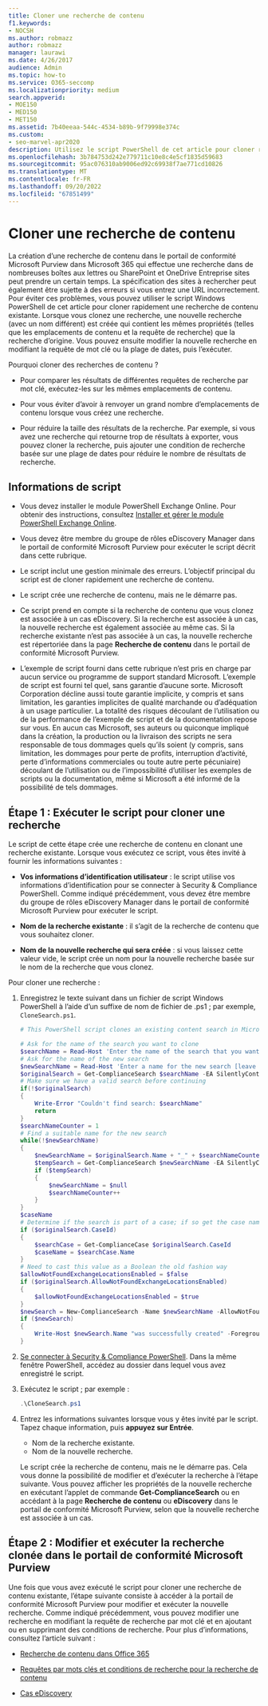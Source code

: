 ```yaml
---
title: Cloner une recherche de contenu
f1.keywords:
- NOCSH
ms.author: robmazz
author: robmazz
manager: laurawi
ms.date: 4/26/2017
audience: Admin
ms.topic: how-to
ms.service: O365-seccomp
ms.localizationpriority: medium
search.appverid:
- MOE150
- MED150
- MET150
ms.assetid: 7b40eeaa-544c-4534-b89b-9f79998e374c
ms.custom:
- seo-marvel-apr2020
description: Utilisez le script PowerShell de cet article pour cloner rapidement une recherche de contenu existante dans le portail de conformité Microsoft Purview dans Microsoft 365.
ms.openlocfilehash: 3b784753d242e779711c10e8c4e5cf1835d59683
ms.sourcegitcommit: 95ac076310ab9006ed92c69938f7ae771cd10826
ms.translationtype: MT
ms.contentlocale: fr-FR
ms.lasthandoff: 09/20/2022
ms.locfileid: "67851499"
---
```

# <a name="clone-a-content-search"></a>Cloner une recherche de contenu

La création d’une recherche de contenu dans le portail de conformité Microsoft Purview dans Microsoft 365 qui effectue une recherche dans de nombreuses boîtes aux lettres ou SharePoint et OneDrive Entreprise sites peut prendre un certain temps. La spécification des sites à rechercher peut également être sujette à des erreurs si vous entrez une URL incorrectement. Pour éviter ces problèmes, vous pouvez utiliser le script Windows PowerShell de cet article pour cloner rapidement une recherche de contenu existante. Lorsque vous clonez une recherche, une nouvelle recherche (avec un nom différent) est créée qui contient les mêmes propriétés (telles que les emplacements de contenu et la requête de recherche) que la recherche d’origine. Vous pouvez ensuite modifier la nouvelle recherche en modifiant la requête de mot clé ou la plage de dates, puis l’exécuter.

Pourquoi cloner des recherches de contenu ?

- Pour comparer les résultats de différentes requêtes de recherche par mot clé, exécutez-les sur les mêmes emplacements de contenu.

- Pour vous éviter d’avoir à renvoyer un grand nombre d’emplacements de contenu lorsque vous créez une recherche.

- Pour réduire la taille des résultats de la recherche. Par exemple, si vous avez une recherche qui retourne trop de résultats à exporter, vous pouvez cloner la recherche, puis ajouter une condition de recherche basée sur une plage de dates pour réduire le nombre de résultats de recherche.

## <a name="script-information"></a>Informations de script

- Vous devez installer le module PowerShell Exchange Online. Pour obtenir des instructions, consultez [Installer et gérer le module PowerShell Exchange Online](/powershell/exchange/exchange-online-powershell-v2#install-and-maintain-the-exchange-online-powershell-module).

- Vous devez être membre du groupe de rôles eDiscovery Manager dans le portail de conformité Microsoft Purview pour exécuter le script décrit dans cette rubrique.

- Le script inclut une gestion minimale des erreurs. L’objectif principal du script est de cloner rapidement une recherche de contenu.

- Le script crée une recherche de contenu, mais ne le démarre pas.

- Ce script prend en compte si la recherche de contenu que vous clonez est associée à un cas eDiscovery. Si la recherche est associée à un cas, la nouvelle recherche est également associée au même cas. Si la recherche existante n’est pas associée à un cas, la nouvelle recherche est répertoriée dans la page **Recherche de contenu** dans le portail de conformité Microsoft Purview.

- L’exemple de script fourni dans cette rubrique n’est pris en charge par aucun service ou programme de support standard Microsoft. L’exemple de script est fourni tel quel, sans garantie d’aucune sorte. Microsoft Corporation décline aussi toute garantie implicite, y compris et sans limitation, les garanties implicites de qualité marchande ou d’adéquation à un usage particulier. La totalité des risques découlant de l’utilisation ou de la performance de l’exemple de script et de la documentation repose sur vous. En aucun cas Microsoft, ses auteurs ou quiconque impliqué dans la création, la production ou la livraison des scripts ne sera responsable de tous dommages quels qu’ils soient (y compris, sans limitation, les dommages pour perte de profits, interruption d’activité, perte d’informations commerciales ou toute autre perte pécuniaire) découlant de l’utilisation ou de l’impossibilité d’utiliser les exemples de scripts ou la documentation, même si Microsoft a été informé de la possibilité de tels dommages.

## <a name="step-1-run-the-script-to-clone-a-search"></a>Étape 1 : Exécuter le script pour cloner une recherche

Le script de cette étape crée une recherche de contenu en clonant une recherche existante. Lorsque vous exécutez ce script, vous êtes invité à fournir les informations suivantes :

- **Vos informations d’identification utilisateur** : le script utilise vos informations d’identification pour se connecter à Security & Compliance PowerShell. Comme indiqué précédemment, vous devez être membre du groupe de rôles eDiscovery Manager dans le portail de conformité Microsoft Purview pour exécuter le script.

- **Nom de la recherche existante** : il s’agit de la recherche de contenu que vous souhaitez cloner.

- **Nom de la nouvelle recherche qui sera créée** : si vous laissez cette valeur vide, le script crée un nom pour la nouvelle recherche basée sur le nom de la recherche que vous clonez.

Pour cloner une recherche :

1. Enregistrez le texte suivant dans un fichier de script Windows PowerShell à l’aide d’un suffixe de nom de fichier de .ps1 ; par exemple, `CloneSearch.ps1`.

   ```powershell
   # This PowerShell script clones an existing content search in Microsoft Purview compliance.

   # Ask for the name of the search you want to clone
   $searchName = Read-Host 'Enter the name of the search that you want to clone'
   # Ask for the name of the new search
   $newSearchName = Read-Host 'Enter a name for the new search [leave blank to automatically generate a name]'
   $originalSearch = Get-ComplianceSearch $searchName -EA SilentlyContinue
   # Make sure we have a valid search before continuing
   if(!$originalSearch)
   {
       Write-Error "Couldn't find search: $searchName"
       return
   }
   $searchNameCounter = 1
   # Find a suitable name for the new search
   while(!$newSearchName)
   {
       $newSearchName = $originalSearch.Name + "_" + $searchNameCounter
       $tempSearch = Get-ComplianceSearch $newSearchName -EA SilentlyContinue
       if ($tempSearch)
       {
           $newSearchName = $null
           $searchNameCounter++
       }
   }
   $caseName
   # Determine if the search is part of a case; if so get the case name
   if ($originalSearch.CaseId)
   {
       $searchCase = Get-ComplianceCase $originalSearch.CaseId
       $caseName = $searchCase.Name
   }
   # Need to cast this value as a Boolean the old fashion way
   $allowNotFoundExchangeLocationsEnabled = $false
   if ($originalSearch.AllowNotFoundExchangeLocationsEnabled)
   {
       $allowNotFoundExchangeLocationsEnabled = $true
   }
   $newSearch = New-ComplianceSearch -Name $newSearchName -AllowNotFoundExchangeLocationsEnabled $allowNotFoundExchangeLocationsEnabled -Case $caseName -ContentMatchQuery $originalSearch.ContentMatchQuery -Description $originalSearch.Description -ExchangeLocation $originalSearch.ExchangeLocation -ExchangeLocationExclusion $originalSearch.ExchangeLocationExclusion -Language $originalSearch.Language -SharePointLocation $originalSearch.SharePointLocation -SharePointLocationExclusion $originalSearch.SharePointLocationExclusion -PublicFolderLocation $originalSearch.PublicFolderLocation
   if ($newSearch)
   {
       Write-Host $newSearch.Name "was successfully created" -ForegroundColor Yellow
   }
   ```

2. [Se connecter à Security & Compliance PowerShell](/powershell/exchange/connect-to-scc-powershell). Dans la même fenêtre PowerShell, accédez au dossier dans lequel vous avez enregistré le script.

3. Exécutez le script ; par exemple :

     ```powershell
     .\CloneSearch.ps1
     ```

4. Entrez les informations suivantes lorsque vous y êtes invité par le script. Tapez chaque information, puis **appuyez sur Entrée**.

     - Nom de la recherche existante.
     - Nom de la nouvelle recherche.

     Le script crée la recherche de contenu, mais ne le démarre pas. Cela vous donne la possibilité de modifier et d’exécuter la recherche à l’étape suivante. Vous pouvez afficher les propriétés de la nouvelle recherche en exécutant l’applet de commande **Get-ComplianceSearch** ou en accédant à la page **Recherche de contenu** ou **eDiscovery** dans le portail de conformité Microsoft Purview, selon que la nouvelle recherche est associée à un cas.

## <a name="step-2-edit-and-run-the-cloned-search-in-the-microsoft-purview-compliance-portal"></a>Étape 2 : Modifier et exécuter la recherche clonée dans le portail de conformité Microsoft Purview

Une fois que vous avez exécuté le script pour cloner une recherche de contenu existante, l’étape suivante consiste à accéder à la portail de conformité Microsoft Purview pour modifier et exécuter la nouvelle recherche. Comme indiqué précédemment, vous pouvez modifier une recherche en modifiant la requête de recherche par mot clé et en ajoutant ou en supprimant des conditions de recherche. Pour plus d’informations, consultez l’article suivant :

- [Recherche de contenu dans Office 365](content-search.md)

- [Requêtes par mots clés et conditions de recherche pour la recherche de contenu](keyword-queries-and-search-conditions.md)

- [Cas eDiscovery](./get-started-core-ediscovery.md)
